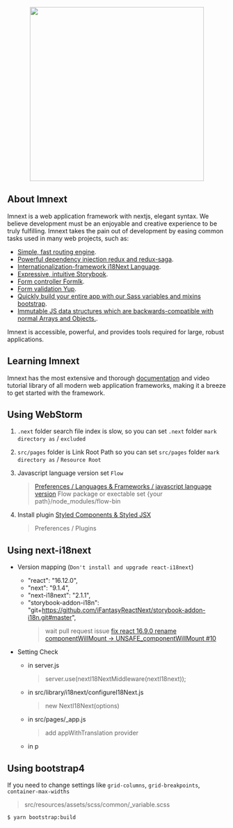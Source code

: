 <p align="center"><img src="https://camo.githubusercontent.com/1f8dec51cb01842d7bb7a7cd50ade17c75c5e3bd/68747470733a2f2f6173736574732e7a6569742e636f2f696d6167652f75706c6f61642f76313533383336313039312f7265706f7369746f726965732f6e6578742d6a732f6e6578742d6a732e706e67" width="400"></p>

## About Imnext

Imnext is a web application framework with nextjs, elegant syntax. We believe development must be an enjoyable and creative experience to be truly fulfilling. Imnext takes the pain out of development by easing common tasks used in many web projects, such as:

- [Simple, fast routing engine](https://nextjs.org).
- [Powerful dependency injection redux and redux-saga](https://redux.js.org).
- [Internationalization-framework i18Next Language](https://www.i18next.com).
- [Expressive, intuitive Storybook](https://storybook.js.org).
- [Form controller Formlk](https://jaredpalmer.com/formik/docs/overview).
- [Form validation Yup](https://github.com/jquense/yup).
- [Quickly build your entire app with our Sass variables and mixins bootstrap](https://getbootstrap.com).
- [Immutable JS data structures which are backwards-compatible with normal Arrays and Objects.](https://github.com/rtfeldman/seamless-immutable).

Imnext is accessible, powerful, and provides tools required for large, robust applications.


## Learning Imnext

Imnext has the most extensive and thorough [documentation](https://nextjs.org/docs) and video tutorial library of all modern web application frameworks, making it a breeze to get started with the framework.


## Using WebStorm

1. `.next` folder search file index is slow,
so you can set `.next` folder `mark directory as` / `excluded`

1. `src/pages` folder is Link Root Path
so you can set `src/pages` folder `mark directory as` / `Resource Root`

2. Javascript language version set `Flow`
   > [Preferences / Languages & Frameworks / javascript language version](https://blog.jetbrains.com/webstorm/2016/11/using-flow-in-webstorm/)
   Flow package or exectable set {your path}/node_modules/flow-bin

3. Install plugin [Styled Components & Styled JSX](https://plugins.jetbrains.com/plugin/9997-styled-components--styled-jsx/)
   > Preferences / Plugins


## Using next-i18next

* Version mapping (`Don't install and upgrade react-i18next`)
  - "react": "16.12.0",
  - "next": "9.1.4",
  - "next-i18next": "2.1.1",
  - "storybook-addon-i18n": "git+https://github.com/iFantasyReactNext/storybook-addon-i18n.git#master",
    > wait pull request issue [fix react 16.9.0 rename componentWillMount -> UNSAFE_componentWillMount #10](https://github.com/goooseman/storybook-addon-i18n/pull/10)

* Setting Check 
  - in server.js
    > server.use(nextI18NextMiddleware(nextI18next));
  - in src/library/i18next/configureI18Next.js
    > new NextI18Next(options)
  - in src/pages/_app.js
    > add appWithTranslation provider
  - in p
  
  
## Using bootstrap4

If you need to change settings like `grid-columns`, `grid-breakpoints`, `container-max-widths`
> src/resources/assets/scss/common/_variable.scss
>
```
$ yarn bootstrap:build
```